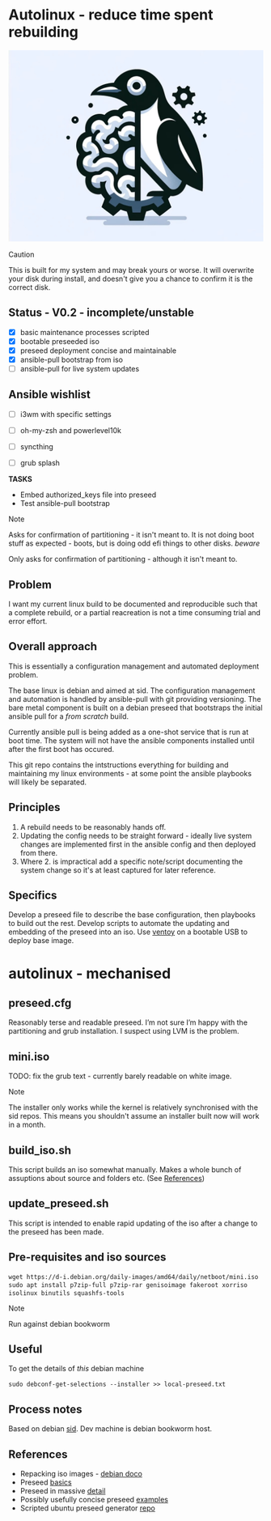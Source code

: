 # Autolinux - reduce time spent **re**building

![Logo](/splash.png)

> [!CAUTION]
> This is built for my system and may break yours or worse. It will overwrite your disk during install, and doesn't give you a chance to confirm it is the correct disk.

## Status - V0.2 - incomplete/unstable
- [x] basic maintenance processes scripted
- [x] bootable preseeded iso 
- [x] preseed deployment concise and maintainable
- [x] ansible-pull bootstrap from iso
- [ ] ansible-pull for live system updates

## Ansible wishlist
- [ ] i3wm with specific settings
- [ ] oh-my-zsh and powerlevel10k
- [ ] syncthing
- [ ] grub splash 


**TASKS**
* Embed authorized_keys file into preseed
* Test ansible-pull bootstrap
> [!NOTE]
> Asks for confirmation of partitioning - it isn't meant to.
> It is not doing boot stuff as expected - boots, but is doing odd efi things to other disks. *beware*

Only asks for confirmation of partitioning - although it isn't meant to. 


## Problem
I want my current linux build to be documented and reproducible such that a complete rebuild, or a partial reacreation is not a time consuming trial and error effort.

## Overall approach
This is essentially a configuration management and automated deployment problem.

The base linux is debian and aimed at sid. The configuration management and automation is handled by ansible-pull with git providing versioning. The bare metal component is built on a debian preseed that bootstraps the initial ansible pull for a _from scratch_ build. 

Currently ansible pull is being added as a one-shot service that is run at boot time. The system will not have the ansible components installed until after the first boot has occured.

This git repo contains the intstructions everything for building and maintaining my linux environments - at some point the ansible playbooks will likely be separated.

## Principles
1. A rebuild needs to be reasonably hands off.
2. Updating the config needs to be straight forward - ideally live system changes are implemented first in the ansible config and then deployed from there.
3. Where 2. is impractical add a specific note/script documenting the system change so it's at least captured for later reference.


## Specifics
Develop a preseed file to describe the base configuration, then playbooks to build out the rest. Develop scripts to automate the updating and embedding of the preseed into an iso. Use [ventoy](https://ventoy.net/en/index.html) on a bootable USB to deploy base image.


# autolinux - mechanised
## preseed.cfg
Reasonably terse and readable preseed. I’m not sure I’m happy with the partitioning and grub installation. I suspect using LVM is the problem. 

## mini.iso
TODO: fix the grub text - currently barely readable on white image.
> [!NOTE]
> The installer only works while the kernel is relatively synchronised with the sid repos. This means you shouldn't assume an installer built now will work in a month.

## build_iso.sh
This script builds an iso somewhat manually. Makes a whole bunch of assuptions about source and folders etc. (See [References](/README.md#references))

## update_preseed.sh
This script is intended to enable rapid updating of the iso after a change to the preseed has been made.

## Pre-requisites and iso sources
```
wget https://d-i.debian.org/daily-images/amd64/daily/netboot/mini.iso
sudo apt install p7zip-full p7zip-rar genisoimage fakeroot xorriso isolinux binutils squashfs-tools
```
> [!NOTE]
> Run against debian bookworm


## Useful
To get the details of *this* debian machine
```
sudo debconf-get-selections --installer >> local-preseed.txt
```

## Process notes
Based on debian [sid](https://wiki.debian.org/DebianUnstable). Dev machine is debian bookworm host.

## References
* Repacking iso images - [debian doco](https://wiki.debian.org/RepackBootableISO)
* Preseed [basics](https://wiki.debian.org/DebianInstaller/Preseed)
* Preseed in massive [detail](https://preseed.debian.net/debian-preseed/sid/amd64-main-full.txt)
* Possibly usefully concise preseed [examples](https://dev1galaxy.org/viewtopic.php?id=1853)
* Scripted ubuntu preseed generator [repo](https://github.com/covertsh/ubuntu-autoinstall-generator)
